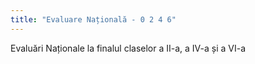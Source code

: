 ```yaml
---
title: "Evaluare Națională - 0 2 4 6"
---
```


Evaluări Naționale la finalul claselor a II-a, a IV-a și a VI-a
